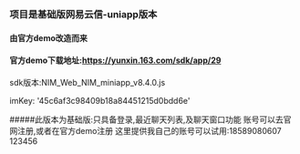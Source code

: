 
### 项目是基础版网易云信-uniapp版本
#### 由官方demo改造而来
 #### 官方demo下载地址:https://yunxin.163.com/sdk/app/29
 sdk版本:NIM_Web_NIM_miniapp_v8.4.0.js

imKey: '45c6af3c98409b18a84451215d0bdd6e'

#####此版本为基础版:只具备登录,最近聊天列表,及聊天窗口功能
账号可以去官网注册,或者在官方demo注册
这里提供我自己的账号可以试用:18589080607 123456